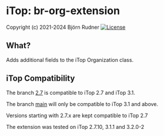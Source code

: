 # iTop: br-org-extension

Copyright (c) 2021-2024 Björn Rudner
[![License](https://img.shields.io/github/license/rudnerbjoern/iTop-br-org-extension)](https://github.com/rudnerbjoern/iTop-br-org-extension/blob/main/LICENSE)

## What?

Adds additional fields to the iTop Organization class.

## iTop Compatibility

The branch [2.7](https://github.com/rudnerbjoern/iTop-br-org-extension/tree/itop/2.7) is compatible to iTop 2.7 and iTop 3.1.

The branch [main](https://github.com/rudnerbjoern/iTop-br-org-extension/tree/main) will only be compatible to iTop 3.1 and above.

Versions starting with 2.7.x are kept compatible to iTop 2.7

The extension was tested on iTop 2.7.10, 3.1.1 and 3.2.0-2
